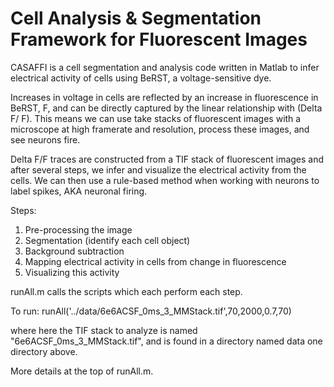 # Cell Analysis & Segmentation Framework for Fluorescent Images

CASAFFI is a cell segmentation and analysis code written in Matlab to infer electrical activity of cells using BeRST, a voltage-sensitive dye.


Increases in voltage in cells are reflected by an increase in fluorescence in BeRST, F, and can be directly captured by the linear relationship with (Delta F/ F). This means we can use take stacks of fluorescent images with a microscope at high framerate and resolution, process these images, and see neurons fire.


Delta F/F traces are constructed from a TIF stack of fluorescent images and after several steps, we infer and visualize the electrical activity from the cells. We can then use a rule-based method when working with neurons to label spikes, AKA neuronal firing.   


Steps:
1) Pre-processing the image
2) Segmentation (identify each cell object)
3) Background subtraction
4) Mapping electrical activity in cells from change in fluorescence
5) Visualizing this activity




runAll.m calls the scripts which each perform each step. 



To run:
runAll('../data/6e6ACSF_0ms_3_MMStack.tif',70,2000,0.7,70)

where here the TIF stack to analyze is named "6e6ACSF_0ms_3_MMStack.tif", and is found in
a directory named data one directory above.

More details at the top of runAll.m. 
